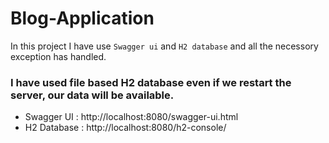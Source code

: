 # Blog-Application

In this project I have use `Swagger ui` and `H2 database` and all the necessory exception has handled.
### I have used file based H2 database even if we restart the server, our data will be available.

- Swagger UI : http://localhost:8080/swagger-ui.html
- H2 Database : http://localhost:8080/h2-console/
